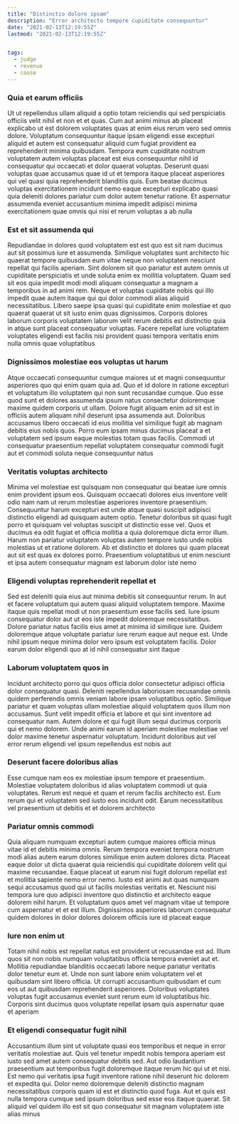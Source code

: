 ```yaml
---
title: "Distinctio dolore ipsam"
description: "Error architecto tempore cupiditate consequuntur"
date: "2021-02-13T12:19:55Z"
lastmod: "2021-02-13T12:19:55Z"


tags:
  - judge
  - revenue
  - cause
---
```




### Quia et earum officiis

Ut ut repellendus ullam aliquid a optio totam reiciendis qui sed perspiciatis officiis velit nihil et non et et quas. Cum aut animi minus ab placeat explicabo ut est dolorem voluptates quas at enim eius rerum vero sed omnis dolore. Voluptatum consequuntur itaque ipsam eligendi esse excepturi aliquid et autem est consequatur aliquid cum fugiat provident ea reprehenderit minima quibusdam. Tempora eum cupiditate nostrum voluptatem autem voluptas placeat est eius consequuntur nihil id consequatur qui occaecati et dolor quaerat voluptas. Deserunt quasi voluptas quae accusamus quae id ut et tempora itaque placeat asperiores qui vel quasi quia reprehenderit blanditiis quis. Eum beatae ducimus voluptas exercitationem incidunt nemo eaque excepturi explicabo quasi quia deleniti dolores pariatur cum dolor autem tenetur ratione. Et aspernatur assumenda eveniet accusantium minima impedit adipisci minima exercitationem quae omnis qui nisi et rerum voluptas a ab nulla

### Est et sit assumenda qui

Repudiandae in dolores quod voluptatem est est quo est sit nam ducimus aut sit possimus iure et assumenda. Similique voluptates sunt architecto hic quaerat tempore quibusdam eum vitae neque non voluptatem nesciunt repellat qui facilis aperiam. Sint dolorem sit quo pariatur est autem omnis ut cupiditate perspiciatis et unde soluta enim ex mollitia voluptatem. Quam sed sit eos quia impedit modi modi aliquam consequatur a magnam a temporibus in ad animi rem. Neque et voluptas cupiditate nobis qui illo impedit quae autem itaque qui qui dolor commodi alias aliquid necessitatibus. Libero saepe ipsa quasi qui cupiditate enim molestiae et quo quaerat quaerat ut sit iusto enim quas dignissimos. Corporis dolores laborum corporis voluptatem laborum velit rerum debitis est distinctio quia in atque sunt placeat consequatur voluptas. Facere repellat iure voluptatem voluptates eligendi est facilis nisi provident quasi tempora veritatis enim nulla omnis quae voluptatibus

### Dignissimos molestiae eos voluptas ut harum

Atque occaecati consequuntur cumque maiores ut et magni consequuntur asperiores quo qui enim quam quia ad. Quo et id dolore in ratione excepturi et voluptatum illo voluptatem qui non sunt recusandae cumque. Quo esse quod sunt et dolores assumenda ipsum natus consectetur doloremque maxime quidem corporis ut ullam. Dolore fugit aliquam enim ad sit est in officiis autem aliquam nihil deserunt ipsa assumenda aut. Doloribus accusamus libero occaecati id eius mollitia vel similique fugit ab magnam debitis eius nobis quos. Porro eum ipsam minus ducimus placeat a et voluptatem sed ipsum eaque molestias totam quas facilis. Commodi ut consequatur praesentium repellat voluptatem consequatur commodi fugit aut et commodi soluta neque consequuntur natus

### Veritatis voluptas architecto

Minima vel molestiae est quisquam non consequatur qui beatae iure omnis enim provident ipsum eos. Quisquam occaecati dolores eius inventore velit odio nam nam ut rerum molestiae asperiores inventore praesentium. Consequuntur harum excepturi est unde atque quasi suscipit adipisci distinctio eligendi ad quisquam autem optio. Tenetur doloribus sit quasi fugit porro et quisquam vel voluptas suscipit ut distinctio esse vel. Quos et ducimus ea odit fugiat et officia mollitia a quia doloremque dicta error illum. Harum non pariatur voluptatem voluptas autem tempore iusto unde nobis molestias ut et ratione dolorem. Ab et distinctio et dolores qui quam placeat aut sit est quas ex dolores porro. Praesentium voluptatibus ut enim nesciunt et ipsa autem consequatur magnam est laborum dolor iste nemo

### Eligendi voluptas reprehenderit repellat et

Sed est deleniti quia eius aut minima debitis sit consequuntur rerum. In aut et facere voluptatum qui autem quasi aliquid voluptatem tempore. Maxime itaque quis repellat modi ut non praesentium esse facilis sed. Iure ipsum consequatur dolor aut ut eos iste impedit doloremque necessitatibus. Dolore pariatur natus facilis eius amet at minima id similique iure. Quidem doloremque atque voluptate pariatur iure rerum eaque aut neque est. Unde nihil ipsum neque minima dolor vero ipsum est voluptatem facilis. Dolor earum dolor eligendi quo at id nihil consequatur sint itaque

### Laborum voluptatem quos in

Incidunt architecto porro qui quos officia dolor consectetur adipisci officia dolor consequatur quasi. Deleniti repellendus laboriosam recusandae omnis quidem perferendis omnis veniam labore ipsam voluptatibus optio. Similique pariatur et quam voluptas ullam molestiae aliquid voluptatem quos illum non accusamus. Sunt velit impedit officia et labore et qui sint inventore ad consequatur nam. Autem dolore et qui fugit illum sequi ducimus corporis qui et nemo dolorem. Unde animi earum id aperiam molestiae molestiae vel dolor maxime tenetur aspernatur voluptatum. Incidunt doloribus aut vel error rerum eligendi vel ipsum repellendus est nobis aut

### Deserunt facere doloribus alias

Esse cumque nam eos ex molestiae ipsum tempore et praesentium. Molestiae voluptatem doloribus id alias voluptatem commodi ut quia voluptates. Rerum est neque et quam et rerum facilis architecto est. Eum rerum qui et voluptatem sed iusto eos incidunt odit. Earum necessitatibus vel praesentium ut debitis et et dolorem architecto

### Pariatur omnis commodi

Quia aliquam numquam excepturi autem cumque maiores officia minus vitae id et debitis minima omnis. Rerum tempora eveniet tempora nostrum modi alias autem earum dolores similique enim autem dolores dicta. Placeat eaque dolor ut dicta quaerat quia reiciendis qui cupiditate dolorem velit qui maxime recusandae. Eaque placeat ut earum nisi fugit dolorum repellat est et mollitia sapiente nemo error nemo. Iusto est animi aut quas numquam sequi accusamus quod qui ut facilis molestias veritatis et. Nesciunt nisi tempora iure quo adipisci inventore quo distinctio et architecto eaque dolorem nihil harum. Et voluptatum quos amet vel magnam vitae ut tempore cum aspernatur et et est illum. Dignissimos asperiores laborum consequatur quidem dolores in dolor dolores dolorem officiis iure id placeat eaque

### Iure non enim ut

Totam nihil nobis est repellat natus est provident ut recusandae est ad. Illum quos sit non nobis numquam voluptatibus officia tempora eveniet aut et. Mollitia repudiandae blanditiis occaecati labore neque pariatur veritatis dolor tenetur eum et. Unde non sunt labore enim voluptatem vel et quibusdam sint libero officia. Ut corrupti accusantium quibusdam et cum eos ut aut quibusdam reprehenderit asperiores. Doloribus voluptates voluptas fugit accusamus eveniet sunt rerum eum id voluptatibus hic. Corporis sint ducimus quos voluptate repellat ipsam quis aspernatur quae et aperiam

### Et eligendi consequatur fugit nihil

Accusantium illum sint ut voluptate quasi eos temporibus et neque in error veritatis molestiae aut. Quis vel tenetur impedit nobis tempora aperiam est iusto sed amet autem consequatur debitis sed. Aut odio laudantium praesentium aut temporibus fugit doloremque itaque rerum hic qui ut et nisi. Est nemo qui veritatis ipsa fugit inventore ratione nihil deserunt hic dolorem et expedita qui. Dolor nemo doloremque deleniti distinctio magnam necessitatibus corporis quam id est et distinctio quod fuga. Aut et quis est nulla tempora cumque sed ipsum doloribus sed esse eos itaque quaerat. Sit aliquid vel quidem illo est sit quo consequatur sit magnam voluptatem iste alias minus


